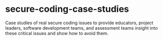 # secure-coding-case-studies
Case studies of real secure coding issues to provide educators, project leaders, software development teams, and assessment teams insight into these critical issues and show how to avoid them.
